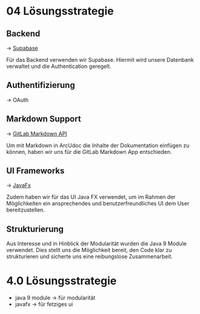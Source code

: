 # 04 Lösungsstrategie


## Backend
→ [Supabase](https://supabase.com/docs)

Für das Backend verwenden wir Supabase. Hiermit wird unsere Datenbank verwaltet und die Authentication geregelt.

## Authentifizierung
→ OAuth

## Markdown Support
→ [GitLab Markdown API](https://docs.gitlab.com/ee/api/markdown.html)

Um mit Markdown in ArcUdoc die Inhalte der Dokumentation einfügen zu können, haben wir uns für die GitLab Markdown App entschieden.


## UI Frameworks
→ [JavaFx](https://openjfx.io/)

Zudem haben wir für das UI Java FX verwendet, um im Rahmen der Möglichkeiten ein ansprechendes und benutzerfreundliches UI dem User bereitzustellen. 

## Strukturierung
Aus Interesse und in Hinblick der Modularität wurden die Java 9 Module verwendet. Dies stellt uns die Möglichkeit bereit, den Code klar zu strukturieren und sicherte uns eine reibungslose Zusammenarbeit. 

# 4.0 Lösungsstrategie

- java 9 module -> für modularität
- javafx -> für fetziges ui 

